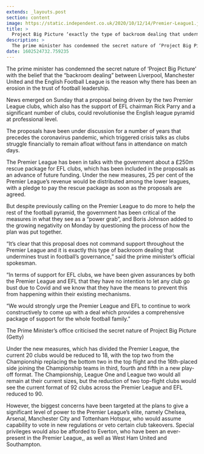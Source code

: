 ```yaml
--- 
extends: _layouts.post 
section: content 
image: https://static.independent.co.uk/2020/10/12/14/Premier-League1.jpg 
title: > 
  Project Big Picture ‘exactly the type of backroom dealing that undermines trust in football’s governance’, says No 10 
description: > 
  The prime minister has condemned the secret nature of ‘Project Big Picture’ with the belief that the “backroom dealing” between Liverpool, Manchester United and the English Football League is the reason why there has been an erosion in the trust of football leadership.News emerged on Sunday that a proposal being driven by the two Premier League clubs, which also has the support of EFL chairman Rick Parry and a significant number of clubs, could revolutionise the English league pyramid at professional level.The Premier League has been in talks with the government about a £250m rescue package for EFL clubs, which has been included in the proposals as an advance of future funding.“It’s clear that this proposal does not command support throughout the Premier League and it is exactly this type of backroom dealing that undermines trust in football’s governance,” said the prime minister’s official spokesman.Special privileges would also be afforded to Everton, who have been an ever-present in the Premier League,, as well as West Ham United and Southampton. 
date: 1602524732.759235 
--- 
```

The prime minister has condemned the secret nature of ‘Project Big Picture’ with the belief that the “backroom dealing” between Liverpool, Manchester United and the English Football League is the reason why there has been an erosion in the trust of football leadership.

News emerged on Sunday that a proposal being driven by the two Premier League clubs, which also has the support of EFL chairman Rick Parry and a significant number of clubs, could revolutionise the English league pyramid at professional level.

The proposals have been under discussion for a number of years that precedes the coronavirus pandemic, which triggered crisis talks as clubs struggle financially to remain afloat without fans in attendance on match days.

The Premier League has been in talks with the government about a £250m rescue package for EFL clubs, which has been included in the proposals as an advance of future funding. Under the new measures, 25 per cent of the Premier League’s revenue would be distributed among the lower leagues, with a pledge to pay the rescue package as soon as the proposals are agreed.

But despite previously calling on the Premier League to do more to help the rest of the football pyramid, the government has been critical of the measures in what they see as a “power grab”, and Boris Johnson added to the growing negativity on Monday by questioning the process of how the plan was put together.

“It’s clear that this proposal does not command support throughout the Premier League and it is exactly this type of backroom dealing that undermines trust in football’s governance,” said the prime minister’s official spokesman.

“In terms of support for EFL clubs, we have been given assurances by both the Premier League and EFL that they have no intention to let any club go bust due to Covid and we know that they have the means to prevent this from happening within their existing mechanisms.

“We would strongly urge the Premier League and EFL to continue to work constructively to come up with a deal which provides a comprehensive package of support for the whole football family.”

The Prime Minister’s office criticised the secret nature of Project Big Picture (Getty)

Under the new measures, which has divided the Premier League, the current 20 clubs would be reduced to 18, with the top two from the Championship replacing the bottom two in the top flight and the 16th-placed side joining the Championship teams in third, fourth and fifth in a new play-off format. The Championship, League One and League two would all remain at their current sizes, but the reduction of two top-flight clubs would see the current format of 92 clubs across the Premier League and EFL reduced to 90.

However, the biggest concerns have been targeted at the plans to give a significant level of power to the Premier League’s elite, namely Chelsea, Arsenal, Manchester City and Tottenham Hotspur, who would assume capability to vote in new regulations or veto certain club takeovers. Special privileges would also be afforded to Everton, who have been an ever-present in the Premier League,, as well as West Ham United and Southampton.